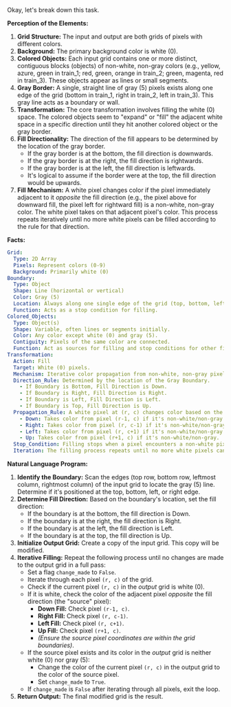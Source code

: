 Okay, let's break down this task.

**Perception of the Elements:**

1.  **Grid Structure:** The input and output are both grids of pixels with different colors.
2.  **Background:** The primary background color is white (0).
3.  **Colored Objects:** Each input grid contains one or more distinct, contiguous blocks (objects) of non-white, non-gray colors (e.g., yellow, azure, green in train_1; red, green, orange in train_2; green, magenta, red in train_3). These objects appear as lines or small segments.
4.  **Gray Border:** A single, straight line of gray (5) pixels exists along one edge of the grid (bottom in train_1, right in train_2, left in train_3). This gray line acts as a boundary or wall.
5.  **Transformation:** The core transformation involves filling the white (0) space. The colored objects seem to "expand" or "fill" the adjacent white space in a specific direction until they hit another colored object or the gray border.
6.  **Fill Directionality:** The direction of the fill appears to be determined by the location of the gray border.
    *   If the gray border is at the bottom, the fill direction is downwards.
    *   If the gray border is at the right, the fill direction is rightwards.
    *   If the gray border is at the left, the fill direction is leftwards.
    *   It's logical to assume if the border were at the top, the fill direction would be upwards.
7.  **Fill Mechanism:** A white pixel changes color if the pixel immediately adjacent to it *opposite* the fill direction (e.g., the pixel above for downward fill, the pixel left for rightward fill) is a non-white, non-gray color. The white pixel takes on that adjacent pixel's color. This process repeats iteratively until no more white pixels can be filled according to the rule for that direction.

**Facts:**


```yaml
Grid:
  Type: 2D Array
  Pixels: Represent colors (0-9)
  Background: Primarily white (0)
Boundary:
  Type: Object
  Shape: Line (horizontal or vertical)
  Color: Gray (5)
  Location: Always along one single edge of the grid (top, bottom, left, or right).
  Function: Acts as a stop condition for filling.
Colored_Objects:
  Type: Object(s)
  Shape: Variable, often lines or segments initially.
  Color: Any color except white (0) and gray (5).
  Contiguity: Pixels of the same color are connected.
  Function: Act as sources for filling and stop conditions for other fills.
Transformation:
  Action: Fill
  Target: White (0) pixels.
  Mechanism: Iterative color propagation from non-white, non-gray pixels.
  Direction_Rule: Determined by the location of the Gray Boundary.
    - If Boundary is Bottom, Fill Direction is Down.
    - If Boundary is Right, Fill Direction is Right.
    - If Boundary is Left, Fill Direction is Left.
    - If Boundary is Top, Fill Direction is Up.
  Propagation_Rule: A white pixel at (r, c) changes color based on the Fill Direction:
    - Down: Takes color from pixel (r-1, c) if it's non-white/non-gray.
    - Right: Takes color from pixel (r, c-1) if it's non-white/non-gray.
    - Left: Takes color from pixel (r, c+1) if it's non-white/non-gray.
    - Up: Takes color from pixel (r+1, c) if it's non-white/non-gray.
  Stop_Condition: Filling stops when a pixel encounters a non-white pixel (either another Colored_Object or the Gray Boundary) in the Fill Direction.
  Iteration: The filling process repeats until no more white pixels can change color according to the rules in a single pass.
```


**Natural Language Program:**

1.  **Identify the Boundary:** Scan the edges (top row, bottom row, leftmost column, rightmost column) of the input grid to locate the gray (5) line. Determine if it's positioned at the top, bottom, left, or right edge.
2.  **Determine Fill Direction:** Based on the boundary's location, set the fill direction:
    *   If the boundary is at the bottom, the fill direction is Down.
    *   If the boundary is at the right, the fill direction is Right.
    *   If the boundary is at the left, the fill direction is Left.
    *   If the boundary is at the top, the fill direction is Up.
3.  **Initialize Output Grid:** Create a copy of the input grid. This copy will be modified.
4.  **Iterative Filling:** Repeat the following process until no changes are made to the output grid in a full pass:
    *   Set a flag `change_made` to `False`.
    *   Iterate through each pixel `(r, c)` of the grid.
    *   Check if the current pixel `(r, c)` in the *output* grid is white (0).
    *   If it is white, check the color of the adjacent pixel *opposite* the fill direction (the "source" pixel):
        *   **Down Fill:** Check pixel `(r-1, c)`.
        *   **Right Fill:** Check pixel `(r, c-1)`.
        *   **Left Fill:** Check pixel `(r, c+1)`.
        *   **Up Fill:** Check pixel `(r+1, c)`.
        *   *(Ensure the source pixel coordinates are within the grid boundaries)*.
    *   If the source pixel exists and its color in the *output* grid is neither white (0) nor gray (5):
        *   Change the color of the current pixel `(r, c)` in the output grid to the color of the source pixel.
        *   Set `change_made` to `True`.
    *   If `change_made` is `False` after iterating through all pixels, exit the loop.
5.  **Return Output:** The final modified grid is the result.